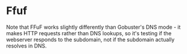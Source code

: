 # Ffuf

Note that FFuF works slightly differently than Gobuster's DNS mode - it makes HTTP requests rather than DNS lookups, so it's testing if the webserver responds to the subdomain, not if the subdomain actually resolves in DNS.
